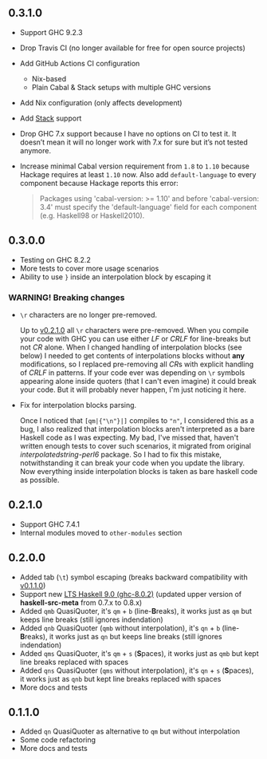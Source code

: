 ## <a name="v0.3.1.0"></a>0.3.1.0

* Support GHC 9.2.3
* Drop Travis CI (no longer available for free for open source projects)

* Add GitHub Actions CI configuration
  * Nix-based
  * Plain Cabal & Stack setups with multiple GHC versions

* Add Nix configuration (only affects development)
* Add [Stack](https://haskellstack.org) support

* Drop GHC 7.x support because I have no options on CI to test it. It doesn’t
  mean it will no longer work with 7.x for sure but it’s not tested anymore.

* Increase minimal Cabal version requirement from `1.8` to `1.10` because
  Hackage requires at least `1.10` now. Also add `default-language` to every
  component because Hackage reports this error:

  > Packages using 'cabal-version: >= 1.10' and before 'cabal-version: 3.4' must
  > specify the 'default-language' field for each component (e.g. Haskell98 or
  > Haskell2010).

## <a name="v0.3.0.0"></a>0.3.0.0

* Testing on GHC 8.2.2
* More tests to cover more usage scenarios
* Ability to use `}` inside an interpolation block by escaping it

### **WARNING!** Breaking changes

* `\r` characters are no longer pre-removed.

  Up to [v0.2.1.0](#v0.2.1.0) all `\r` characters were pre-removed. When you
  compile your code with GHC you can use either *LF* or *CRLF* for line-breaks
  but not *CR* alone. When I changed handling of interpolation blocks (see
  below) I needed to get contents of interpolations blocks without **any**
  modifications, so I replaced pre-removing all *CR*s with explicit handling of
  *CRLF* in patterns. If your code ever was depending on `\r` symbols appearing
  alone inside quoters (that I can't even imagine) it could break your code.
  But it will probably never happen, I'm just noticing it here.

* Fix for interpolation blocks parsing.

  Once I noticed that `[qm|{"\n"}|]` compiles to `"n"`, I considered this as a
  bug, I also realized that interpolation blocks aren't interpreted as a bare
  Haskell code as I was expecting. My bad, I've missed that, haven't written
  enough tests to cover such scenarios, it migrated from original
  *interpolatedstring-perl6* package. So I had to fix this mistake,
  notwithstanding it can break your code when you update the library. Now
  everything inside interpolation blocks is taken as bare haskell code as
  possible.

## <a name="v0.2.1.0"></a>0.2.1.0

* Support GHC 7.4.1
* Internal modules moved to `other-modules` section

## <a name="v0.2.0.0"></a>0.2.0.0

* Added tab (`\t`) symbol escaping
  (breaks backward compatibility with [v0.1.1.0](#v0.1.1.0))
* Support new [LTS Haskell 9.0 (ghc-8.0.2)](https://www.stackage.org/lts-9.0)
  (updated upper version of **haskell-src-meta** from 0.7.x to 0.8.x)
* Added `qmb` QuasiQuoter,
  it's `qm` + `b` (line-<b>B</b>reaks),
  it works just as `qm` but keeps line breaks (still ignores indendation)
* Added `qnb` QuasiQuoter (`qmb` without interpolation),
  it's `qn` + `b` (line-<b>B</b>reaks),
  it works just as `qn` but keeps line breaks (still ignores indendation)
* Added `qms` QuasiQuoter,
  it's `qm` + `s` (<b>S</b>paces),
  it works just as `qmb` but kept line breaks replaced with spaces
* Added `qns` QuasiQuoter (`qms` without interpolation),
  it's `qn` + `s` (<b>S</b>paces),
  it works just as `qnb` but kept line breaks replaced with spaces
* More docs and tests

## <a name="v0.1.1.0"></a>0.1.1.0

* Added `qn` QuasiQuoter as alternative to `qm` but without interpolation
* Some code refactoring
* More docs and tests
